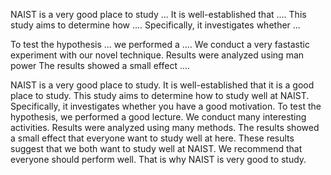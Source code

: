 NAIST is a very good place to study ...
It is well-established that .... This study aims to determine how .... Specifically, it investigates whether ... 


To test the hypothesis ... we performed a .... 
We conduct a very fastastic experiment with our novel technique. 
Results were analyzed using man power The results showed a small effect .... 



NAIST is a very good place to study. It is well-established that it is a good place to study. This study aims to determine how to study well at NAIST. Specifically, it investigates whether you have a good motivation.
To test the hypothesis, we performed a good lecture.  We conduct many interesting activities. Results were analyzed using many methods. The results showed a small effect that everyone want to study well at here.
These results suggest that we both want to study well at NAIST. We recommend that everyone should perform well. That is why NAIST is very good to study.
